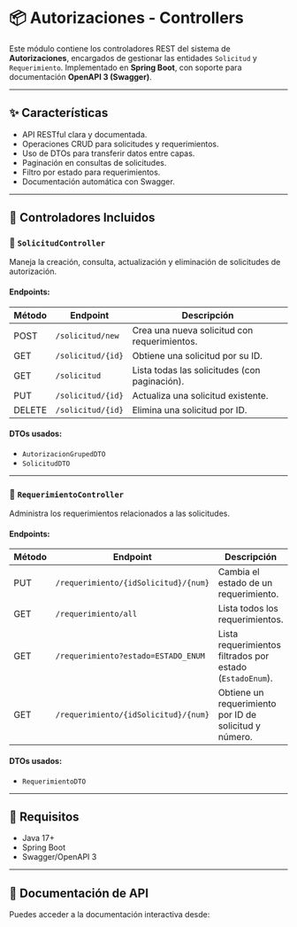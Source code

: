 # 📦 Autorizaciones - Controllers

Este módulo contiene los controladores REST del sistema de **Autorizaciones**, encargados de gestionar las entidades `Solicitud` y `Requerimiento`. Implementado en **Spring Boot**, con soporte para documentación **OpenAPI 3 (Swagger)**.

---

## ✨ Características

- API RESTful clara y documentada.
- Operaciones CRUD para solicitudes y requerimientos.
- Uso de DTOs para transferir datos entre capas.
- Paginación en consultas de solicitudes.
- Filtro por estado para requerimientos.
- Documentación automática con Swagger.

---

## 📂 Controladores Incluidos

### 📘 `SolicitudController`

Maneja la creación, consulta, actualización y eliminación de solicitudes de autorización.

#### Endpoints:

| Método | Endpoint                   | Descripción                                   |
|--------|----------------------------|-----------------------------------------------|
| POST   | `/solicitud/new`           | Crea una nueva solicitud con requerimientos.  |
| GET    | `/solicitud/{id}`          | Obtiene una solicitud por su ID.              |
| GET    | `/solicitud`               | Lista todas las solicitudes (con paginación). |
| PUT    | `/solicitud/{id}`          | Actualiza una solicitud existente.            |
| DELETE | `/solicitud/{id}`          | Elimina una solicitud por ID.                 |

#### DTOs usados:

- `AutorizacionGrupedDTO`
- `SolicitudDTO`

---

### 📗 `RequerimientoController`

Administra los requerimientos relacionados a las solicitudes.

#### Endpoints:

| Método | Endpoint                              | Descripción                                               |
|--------|----------------------------------------|-----------------------------------------------------------|
| PUT    | `/requerimiento/{idSolicitud}/{num}`  | Cambia el estado de un requerimiento.                    |
| GET    | `/requerimiento/all`                  | Lista todos los requerimientos.                          |
| GET    | `/requerimiento?estado=ESTADO_ENUM`   | Lista requerimientos filtrados por estado (`EstadoEnum`). |
| GET    | `/requerimiento/{idSolicitud}/{num}`  | Obtiene un requerimiento por ID de solicitud y número.    |

#### DTOs usados:

- `RequerimientoDTO`

---

## 🧾 Requisitos

- Java 17+
- Spring Boot
- Swagger/OpenAPI 3

---

## 🧪 Documentación de API

Puedes acceder a la documentación interactiva desde:  
